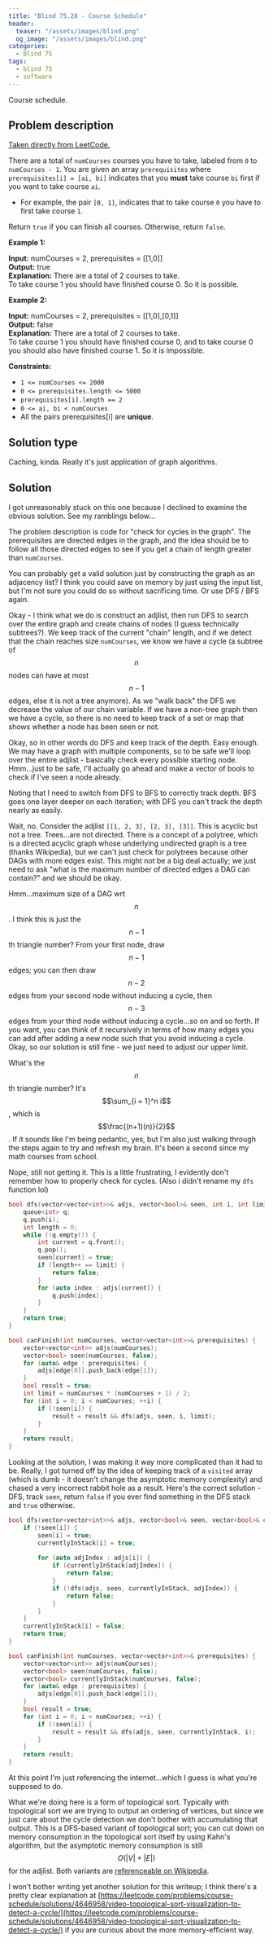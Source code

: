 ```yaml
---
title: "Blind 75.28 - Course Schedule"
header:
  teaser: "/assets/images/blind.png"
  og_image: "/assets/images/blind.png"
categories: 
  - Blind 75
tags:
  - blind 75
  - software
---
```


Course schedule.

## Problem description

[Taken directly from LeetCode.](https://leetcode.com/problems/course-schedule/)

There are a total of `numCourses` courses you have to take, labeled from `0` to `numCourses - 1`. You are given an array `prerequisites` where `prerequisites[i] = [ai, bi]` indicates that you **must** take course `bi` first if you want to take course `ai`.

*   For example, the pair `[0, 1]`, indicates that to take course `0` you have to first take course `1`.

Return `true` if you can finish all courses. Otherwise, return `false`.

**Example 1:**

**Input:** numCourses = 2, prerequisites = \[\[1,0\]\] \
**Output:** true \
**Explanation:** There are a total of 2 courses to take.  \
To take course 1 you should have finished course 0. So it is possible.

**Example 2:**

**Input:** numCourses = 2, prerequisites = \[\[1,0\],\[0,1\]\] \
**Output:** false \
**Explanation:** There are a total of 2 courses to take.  \
To take course 1 you should have finished course 0, and to take course 0 you should also have finished course 1. So it is impossible.

**Constraints:**

*   `1 <= numCourses <= 2000`
*   `0 <= prerequisites.length <= 5000`
*   `prerequisites[i].length == 2`
*   `0 <= ai, bi < numCourses`
*   All the pairs prerequisites\[i\] are **unique**.

## Solution type

Caching, kinda. Really it's just application of graph algorithms.

## Solution

I got unreasonably stuck on this one because I declined to examine the obvious solution. See my ramblings below...

The problem description is code for "check for cycles in the graph". The prerequisites are directed edges in the graph, and the idea should be to follow all those directed edges to see if you get a chain of length greater than `numCourses`.

You can probably get a valid solution just by constructing the graph as an adjacency list? I think you could save on memory by just using the input list, but I'm not sure you could do so without sacrificing time. Or use DFS / BFS again.

Okay - I think what we do is construct an adjlist, then run DFS to search over the entire graph and create chains of nodes (I guess technically subtrees?). We keep track of the current "chain" length, and if we detect that the chain reaches size `numCourses`, we know we have a cycle (a subtree of $$n$$ nodes can have at most $$n - 1$$ edges, else it is not a tree anymore). As we "walk back" the DFS we decrease the value of our chain variable. If we have a non-tree graph then we have a cycle, so there is no need to keep track of a set or map that shows whether a node has been seen or not.

Okay, so in other words do DFS and keep track of the depth. Easy enough. We may have a graph with multiple components, so to be safe we'll loop over the entire adjlist - basically check every possible starting node. Hmm...just to be safe, I'll actually go ahead and make a vector of bools to check if I've seen a node already.

Noting that I need to switch from DFS to BFS to correctly track depth. BFS goes one layer deeper on each iteration; with DFS you can't track the depth nearly as easily.

Wait, no. Consider the adjlist `[[1, 2, 3], [2, 3], [3]]`. This is acyclic but not a tree. Trees...are not directed. There is a concept of a polytree, which is a directed acyclic graph whose underlying undirected graph is a tree (thanks Wikipedia), but we can't just check for polytrees because other DAGs with more edges exist. This might not be a big deal actually; we just need to ask "what is the maximum number of directed edges a DAG can contain?" and we should be okay. 

Hmm...maximum size of a DAG wrt $$n$$. I think this is just the $$n-1$$th triangle number? From your first node, draw $$n - 1$$ edges; you can then draw $$n - 2$$ edges from your second node without inducing a cycle, then $$n - 3$$ edges from your third node without inducing a cycle...so on and so forth. If you want, you can think of it recursively in terms of how many edges you can add after adding a new node such that you avoid inducing a cycle. Okay, so our solution is still fine - we just need to adjust our upper limit.

What's the $$n$$th triangle number? It's $$\sum_{i = 1}^n i$$, which is $$\frac{(n+1)(n)}{2}$$. If it sounds like I'm being pedantic, yes, but I'm also just walking through the steps again to try and refresh my brain. It's been a second since my math courses from school. 

Nope, still not getting it. This is a little frustrating, I evidently don't remember how to properly check for cycles. (Also i didn't rename my `dfs` function lol)

```c++
bool dfs(vector<vector<int>>& adjs, vector<bool>& seen, int i, int limit) {
    queue<int> q;
    q.push(i);
    int length = 0;
    while (!q.empty()) {
        int current = q.front();
        q.pop();
        seen[current] = true;
        if (length++ == limit) {
            return false;
        }
        for (auto index : adjs[current]) {
            q.push(index);
        }
    }
    return true;
}

bool canFinish(int numCourses, vector<vector<int>>& prerequisites) {
    vector<vector<int>> adjs(numCourses);
    vector<bool> seen(numCourses, false);
    for (auto& edge : prerequisites) {
        adjs[edge[0]].push_back(edge[1]);
    }
    bool result = true;
    int limit = numCourses * (numCourses + 1) / 2;
    for (int i = 0; i < numCourses; ++i) {
        if (!seen[i]) {
            result = result && dfs(adjs, seen, i, limit);
        }
    }
    return result;
}
```

Looking at the solution, I was making it way more complicated than it had to be. Really, I got turned off by the idea of keeping track of a `visited` array (which is dumb - it doesn't change the asymptotic memory complexity) and chased a very incorrect rabbit hole as a result. Here's the correct solution - DFS, track `seen`, return `false` if you ever find something in the DFS stack and `true` otherwise.

```c++
bool dfs(vector<vector<int>>& adjs, vector<bool>& seen, vector<bool>& currentlyInStack, int i) {
    if (!seen[i]) {
        seen[i] = true;
        currentlyInStack[i] = true;
    
        for (auto adjIndex : adjs[i]) {
            if (currentlyInStack[adjIndex]) {
                return false;
            }
            if (!dfs(adjs, seen, currentlyInStack, adjIndex)) {
                return false;
            }
        }
    }
    currentlyInStack[i] = false;
    return true;
}

bool canFinish(int numCourses, vector<vector<int>>& prerequisites) {
    vector<vector<int>> adjs(numCourses);
    vector<bool> seen(numCourses, false);
    vector<bool> currentlyInStack(numCourses, false);
    for (auto& edge : prerequisites) {
        adjs[edge[0]].push_back(edge[1]);
    }
    bool result = true;
    for (int i = 0; i < numCourses; ++i) {
        if (!seen[i]) {
            result = result && dfs(adjs, seen, currentlyInStack, i);
        }
    }
    return result;
}
```

At this point I'm just referencing the internet...which I guess is what you're supposed to do.

What we're doing here is a form of topological sort. Typically with topological sort we are trying to output an ordering of vertices, but since we just care about the cycle detection we don't bother with accumulating that output. This is a DFS-based variant of topological sort; you can cut down on memory consumption in the topological sort itself by using Kahn's algorithm, but the asymptotic memory consumption is still $$O(|V| + |E|)$$ for the adjlist. Both variants are [referenceable on Wikipedia](https://en.wikipedia.org/wiki/Topological_sorting). 

I won't bother writing yet another solution for this writeup; I think there's a pretty clear explanation at [https://leetcode.com/problems/course-schedule/solutions/4646958/video-topological-sort-visualization-to-detect-a-cycle/](https://leetcode.com/problems/course-schedule/solutions/4646958/video-topological-sort-visualization-to-detect-a-cycle/) if you are curious about the more memory-efficient way. 
